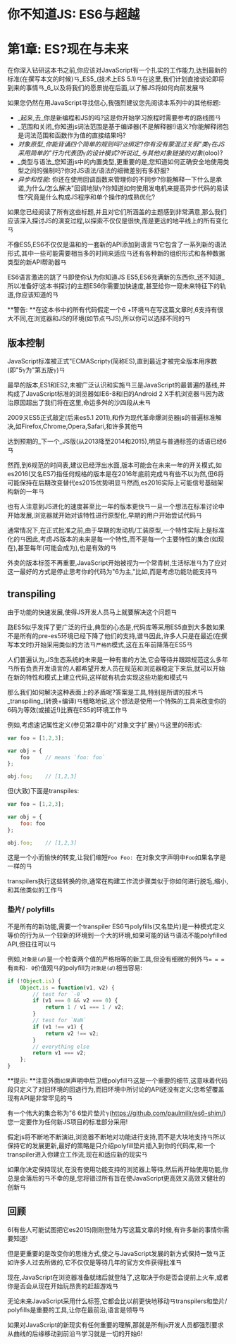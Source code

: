 
# 你不知道JS: ES6与超越

# 第1章: ES?现在与未来

在你深入钻研这本书之前,你应该对JavaScript有一个扎实的工作能力,达到最新的标准(在撰写本文的时候)ㄢ_ES5_(技术上ES 5.1)ㄢ在这里,我们计划直接谈论即将到来的事情ㄢ_6_以及将我们的愿景抛在后面,以了解JS将如何向前发展ㄢ

如果您仍然在用JavaScript寻找信心,我强烈建议您先阅读本系列中的其他标题: 

-   _起来,去_你是新编程和JS的吗?这是你开始学习旅程时需要参考的路线图ㄢ
-   _范围和关闭_你知道js词法范围是基于编译器(不是解释器!)语义?你能解释闭包是词法范围和函数作为值的直接结果吗?
-   _对象原型_你能背诵四个简单的规则吗?`这`绑定?你有没有蒙混过关假"类ℽ在JS采用简单的"行为代表团ℽ的设计模式?听说过_与其他对象链接的对象_(oloo)?
-   _类型与语法_您知道js中的内置类型,更重要的是,您知道如何正确安全地使用类型之间的强制吗?你对JS语法/语法的细微差别有多舒服?
-   _异步和性能_: 你还在使用回调函数来管理你的不同步?你能解释一下什么是承诺,为什么/怎么解决"回调地狱ℽ?你知道如何使用发电机来提高异步代码的易读性?究竟是什么构成JS程序和单个操作的成熟优化?

如果您已经阅读了所有这些标题,并且对它们所涵盖的主题感到非常满意,那么我们应该深入探讨JS的演变过程,以探索不仅仅是很快,而是更远的地平线上的所有变化ㄢ

不像ES5,ES6不仅仅是温和的一套新的API添加到语言ㄢ它包含了一系列新的语法形式,其中一些可能需要相当多的时间来适应ㄢ还有各种新的组织形式和各种数据类型的新API帮助器ㄢ

ES6语言激进的跳了ㄢ即使你认为你知道JS ES5,ES6充满新的东西你_还不知道_所以准备好!这本书探讨的主题ES6你需要加快速度,甚至给你一窥未来特征下的轨道,你应该知道的ㄢ

**警告: **在这本书中的所有代码假定一个6 +环境ㄢ在写这篇文章时,6支持有很大不同,在浏览器和JS的环境(如节点ㄢJS),所以你可以选择不同的ㄢ

## 版本控制

JavaScript标准被正式"ECMAScriptℽ(简称ES),直到最近才被完全版本用序数(即"5ℽ为"第五版ℽ)ㄢ

最早的版本,ES1和ES2,未被广泛认识和实施ㄢ三是JavaScript的最普遍的基线,并构成了JavaScript标准的浏览器如IE6-8和旧的Android 2 X手机浏览器ㄢ因为政治原因超出了我们将在这里,命运多舛的沙四段从未ㄢ

2009ㄡES5正式敲定(后来es5.1 2011),和作为现代革命爆浏览器js的普遍标准解决,如Firefox,Chrome,Opera,Safari,和许多其他ㄢ

达到预期的_下一个_JS版(从2013降至2014和2015),明显与普通标签的话语已经6ㄢ

然而,到6规范的时间表,建议已经浮出水面,版本可能会在未来一年的开关模式,如es2016(又名ES7)指任何规格的版本是在2016年底前完成ㄢ有些不以为然,但6将可能保持在后期改变替代es2015优势明显ㄢ然而,es2016实际上可能信号基础架构新的一年ㄢ

也有人注意到JS进化的速度甚至比一年的版本更快ㄢ一旦一个想法在标准讨论中开始发展,浏览器就开始对该特性进行原型化,早期的用户开始尝试代码ㄢ

通常情况下,在正式批准之前,由于早期的发动机/工装原型,一个特性实际上是标准化的ㄢ因此,考虑JS版本的未来是每一个特性,而不是每一个主要特性的集合(如现在),甚至每年(可能会成为),也是有效的ㄢ

外卖的版本标签不再重要,JavaScript开始被视为一个常青树,生活标准ㄢ为了应对这一最好的方式是停止思考你的代码为"6为主,"比如,而是考虑功能功能支持ㄢ

## transpiling

由于功能的快速发展,使得JS开发人员马上就要解决这个问题ㄢ

路ES5似乎发挥了更广泛的行业,典型的心态是,代码库等采用ES5直到大多数如果不是所有的pre-es5环境已经下降了他们的支持,谱ㄢ因此,许多人只是在最近(在撰写本文时)开始采用类似的方法ㄢ`严格的`模式,这在五年前降落在ES5ㄢ

人们普遍认为,JS生态系统的未来是一种有害的方法,它会等待并跟踪规范这么多年ㄢ所有负责开发语言的人都希望开发人员在规范和浏览器稳定下来后,就可以开始在新的特性和模式上建立代码,这样就有机会实现这些功能和模式ㄢ

那么我们如何解决这种表面上的矛盾呢?答案是工具,特别是所谓的技术ㄢ_transpiling_(转换+编译)ㄢ粗略地说,这个想法是使用一个特殊的工具来改变你的6码为等效(或接近!)比赛在ES5的环境工作ㄢ

例如,考虑速记属性定义(参见第2章中的"对象文字扩展ℽ)ㄢ这里的6形式: 

```js
var foo = [1,2,3];

var obj = {
	foo		// means `foo: foo`
};

obj.foo;	// [1,2,3]
```

但(大致)下面是transpiles: 

```js
var foo = [1,2,3];

var obj = {
	foo: foo
};

obj.foo;	// [1,2,3]
```

这是一个小而愉快的转变,让我们缩短`Foo Foo: `在对象文字声明中`Foo`如果名字是一样的ㄢ

transpilers执行这些转换的你,通常在构建工作流步骤类似于你如何进行脱毛,缩小,和其他类似的工作ㄢ

### 垫片/ polyfills

不是所有的新功能,需要一个transpiler ES6ㄢpolyfills(又名垫片)是一种模式定义等价的行为从一个较新的环境到一个大的环境,如果可能的话ㄢ语法不能polyfilled API,但往往可以ㄢ

例如,`对象是(ⅆ)`是一个检查两个值的严格相等的新工具,但没有细微的例外ㄢ`= = =`有`南`和`- 0`价值观ㄢ的polyfill为`对象是(ⅆ)`相当容易: 

```js
if (!Object.is) {
	Object.is = function(v1, v2) {
		// test for `-0`
		if (v1 === 0 && v2 === 0) {
			return 1 / v1 === 1 / v2;
		}
		// test for `NaN`
		if (v1 !== v1) {
			return v2 !== v2;
		}
		// everything else
		return v1 === v2;
	};
}
```

**提示: **注意外面`如果`声明中后卫缠polyfillㄢ这是一个重要的细节,这意味着代码段只定义了对旧环境的回退行为,而旧环境中所讨论的API还没有定义;您希望覆盖现有API是非常罕见的ㄢ

有一个伟大的集合称为"6 6垫片垫片ℽ(<https://github.com/paulmillr/es6-shim/>)您一定要作为任何新JS项目的标准部分采用!

假定js将不断地不断演进,浏览器不断地对功能进行支持,而不是大块地支持ㄢ所以保持它的发展更新,最好的策略是只介绍polyfill垫片插入到你的代码库,和一个transpiler进入你建立工作流,现在和适应新的现实ㄢ

如果你决定保持现状,在没有使用功能支持的浏览器上等待,然后再开始使用功能,你总是会落后的ㄢ不幸的是,您将错过所有旨在使JavaScript更高效ㄡ高效ㄡ健壮的创新ㄢ

## 回顾

6(有些人可能试图把它es2015)刚刚登陆为写这篇文章的时候,有许多新的事情你需要知道!

但是更重要的是改变你的思维方式,使之与JavaScript发展的新方式保持一致ㄢ正如许多人过去所做的,它不仅仅是等待几年的官方文件获得批准ㄢ

现在,JavaScript在浏览器准备就绪后就登陆了,这取决于你是否会提前上火车,或者你是否会从现在开始玩昂贵的赶超游戏ㄢ

无论未来JavaScript采用什么标签,它都会比以前更快地移动ㄢtranspilers和垫片/ polyfills是重要的工具,让你在最前沿,语言是领导ㄢ

如果对JavaScript的新现实有任何重要的理解,那就是所有js开发人员都强烈要求从曲线的后缘移动到前沿ㄢ学习就是一切的开始6!
